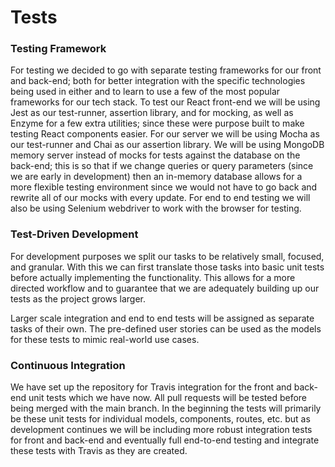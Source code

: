 # Tests
### Testing Framework
For testing we decided to go with separate testing frameworks for our front and back-end; both for better integration with the specific technologies being used in either and to learn to use a few of the most popular frameworks for our tech stack. To test our React front-end we will be using Jest as our test-runner, assertion library, and for mocking, as well as Enzyme for a few extra utilities; since these were purpose built to make testing React components easier. For our server we will be using Mocha as our test-runner and Chai as our assertion library. We will be using MongoDB memory server instead of mocks for tests against the database on the back-end; this is so that if we change queries or query parameters (since we are early in development) then an in-memory database allows for a more flexible testing environment since we would not have to go back and rewrite all of our mocks with every update. For end to end testing we will also be using Selenium webdriver to work with the browser for testing.

### Test-Driven Development
For development purposes we split our tasks to be relatively small, focused, and granular. With this we can first translate those tasks into basic unit tests before actually implementing the functionality. This allows for a more directed workflow and to guarantee that we are adequately building up our tests as the project grows larger.

Larger scale integration and end to end tests will be assigned as separate tasks of their own. The pre-defined user stories can be used as the models for these tests to mimic real-world use cases.

### Continuous Integration
We have set up the repository for Travis integration for the front and back-end unit tests which we have now. All pull requests will be tested before being merged with the main branch. In the beginning the tests will primarily be these unit tests for individual models, components, routes, etc. but as development continues we will be including more robust integration tests for front and back-end and eventually full end-to-end testing and integrate these tests with Travis as they are created.
